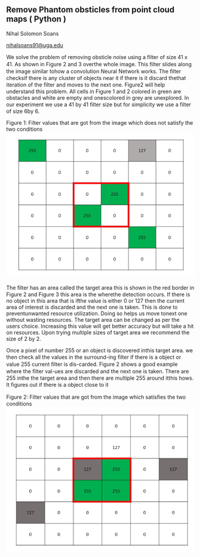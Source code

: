 
## Remove Phantom obsticles from point cloud maps ( Python )

Nihal Solomon Soans

nihalsoans91@uga.edu


We solve the problem of removing obsticle noise using a ﬁlter of size 41 x 41. As shown in Figure 2 and 3 overthe whole image. This ﬁlter slides along the image similar tohow a convolution Neural Network works. The ﬁlter checksif there is any cluster of objects near it if there is it discard thethat iteration of the ﬁlter and moves to the next one. Figure2 will help understand this problem. All cells in Figure 1 and 2 colored in green are obstacles and white are empty and onescolored in grey are unexplored. In our experiment we use a 41 by 41 ﬁlter size but for simplicity we use a ﬁlter of size 6by 6.

Figure 1: Filter values that are got from the image which does not satisfy the two conditions
![Im1](images/nodelete.jpg)

The ﬁlter has an area called the target area this is shown in the red border in Figure 2 and Figure 3 this area is the wherethe detection occurs. If there is no object in this area that is ifthe value is either 0 or 127 then the current area of interest is discarded and the next one is taken. This is done to preventunwanted resource utilization. Doing so helps us move tonext one without wasting resources. The target area can be changed as per the users choice. Increasing this value will get better accuracy but will take a hit on resources. Upon trying multiple sizes of target area we recommend the size of 2 by 2.

Once a pixel of number 255 or an object is discovered inthis target area. we then check all the values in the surround-ing ﬁlter if there is a object or value 255 current ﬁlter is dis-carded. Figure 2 shows a good example where the ﬁlter val-ues are discarded and the next one is taken. There are 255 inthe the target area and then there are multiple 255 around itthis hows. It ﬁgures out if there is a object close to it

Figure 2: Filter values that are got from the image which satisﬁes the two conditions
![Im1](images/delete.jpg)
